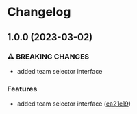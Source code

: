 # Changelog

## 1.0.0 (2023-03-02)


### ⚠ BREAKING CHANGES

* added team selector interface

### Features

* added team selector interface ([ea21e19](https://github.com/Ynverxe/open-nexus/commit/ea21e190d13b09f83fbd1104cdacf41e1a2ea315))
